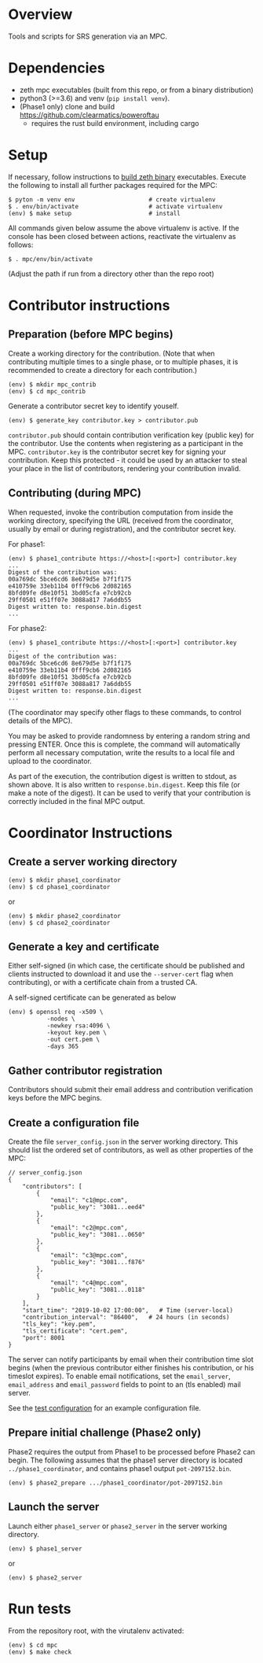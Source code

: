 # Overview

Tools and scripts for SRS generation via an MPC.

# Dependencies

- zeth mpc executables (built from this repo, or from a binary distribution)
- python3 (>=3.6) and venv (`pip install venv`).
- (Phase1 only) clone and build https://github.com/clearmatics/poweroftau
  - requires the rust build environment, including cargo

# Setup

If necessary, follow instructions to [build zeth binary](../README.md)
executables.  Execute the following to install all further packages required
for the MPC:

```console
$ pyton -m venv env                     # create virtualenv
$ . env/bin/activate                    # activate virtualenv
(env) $ make setup                      # install
```

All commands given below assume the above virtualenv is active.  If the console
has been closed between actions, reactivate the virtualenv as follows:

```console
$ . mpc/env/bin/activate
```

(Adjust the path if run from a directory other than the repo root)


# Contributor instructions

## Preparation (before MPC begins)

Create a working directory for the contribution.  (Note that when contributing
multiple times to a single phase, or to multiple phases, it is recommended to
create a directory for each contribution.)

```console
(env) $ mkdir mpc_contrib
(env) $ cd mpc_contrib
```

Generate a contributor secret key to identify youself.

```console
(env) $ generate_key contributor.key > contributor.pub
```

`contributor.pub` should contain contribution verification key (public key) for
the contributor.  Use the contents when registering as a participant in the
MPC.  `contributor.key` is the contributor secret key for signing your
contribution.  Keep this protected - it could be used by an attacker to steal
your place in the list of contributors, rendering your contribution invalid.

## Contributing (during MPC)

When requested, invoke the contribution computation from inside the working
directory, specifying the URL (received from the coordinator, usually by email
or during registration), and the contributor secret key.

For phase1:
```console
(env) $ phase1_contribute https://<host>[:<port>] contributor.key
...
Digest of the contribution was:
00a769dc 5bce6cd6 8e679d5e b7f1f175
e410759e 33eb11b4 0fff9cb6 2d082165
8bfd09fe d8e10f51 3bd05cfa e7cb92cb
29ff0501 e51ff07e 3088a817 7a6ddb55
Digest written to: response.bin.digest
...
```

For phase2:
```console
(env) $ phase1_contribute https://<host>[:<port>] contributor.key
...
Digest of the contribution was:
00a769dc 5bce6cd6 8e679d5e b7f1f175
e410759e 33eb11b4 0fff9cb6 2d082165
8bfd09fe d8e10f51 3bd05cfa e7cb92cb
29ff0501 e51ff07e 3088a817 7a6ddb55
Digest written to: response.bin.digest
...
```

(The coordinator may specify other flags to these commands, to control details
of the MPC).

You may be asked to provide randomness by entering a random string and pressing
ENTER.  Once this is complete, the command will automatically perform all
necessary computation, write the results to a local file and upload to the
coordinator.

As part of the execution, the contribution digest is written to stdout, as
shown above.  It is also written to `response.bin.digest`.  Keep this file (or
make a note of the digest).  It can be used to verify that your contribution is
correctly included in the final MPC output.

# Coordinator Instructions

## Create a server working directory

```console
(env) $ mkdir phase1_coordinator
(env) $ cd phase1_coordinator
```
or
```console
(env) $ mkdir phase2_coordinator
(env) $ cd phase2_coordinator
```

## Generate a key and certificate

Either self-signed (in which case, the certificate should be published and
clients instructed to download it and use the `--server-cert` flag when
contributing), or with a certificate chain from a trusted CA.

A self-signed certificate can be generated as below
```console
(env) $ openssl req -x509 \
           -nodes \
           -newkey rsa:4096 \
           -keyout key.pem \
           -out cert.pem \
           -days 365
```

## Gather contributor registration

Contributors should submit their email address and contribution verification
keys before the MPC begins.

## Create a configuration file

Create the file `server_config.json` in the server working directory.  This
should list the ordered set of contributors, as well as other properties of the
MPC:
```console
// server_config.json
{
    "contributors": [
        {
            "email": "c1@mpc.com",
            "public_key": "3081...eed4"
        },
        {
            "email": "c2@mpc.com",
            "public_key": "3081...0650"
        },
        {
            "email": "c3@mpc.com",
            "public_key": "3081...f876"
        },
        {
            "email": "c4@mpc.com",
            "public_key": "3081...0118"
        }
    ],
    "start_time": "2019-10-02 17:00:00",   # Time (server-local)
    "contribution_interval": "86400",   # 24 hours (in seconds)
    "tls_key": "key.pem",
    "tls_certificate": "cert.pem",
    "port": 8001
}
```

The server can notify participants by email when their contribution time slot
begins (when the previous contributor either finishes his contribution, or his
timeslot expires).  To enable email notifications, set the `email_server`,
`email_address` and `email_password` fields to point to an (tls enabled) mail
server.

See the [test configuration](../testdata/mpc_server_config.json) for an example
configuration file.

## Prepare initial challenge (Phase2 only)

Phase2 requires the output from Phase1 to be processed before Phase2 can begin.
The following assumes that the phase1 server directory is located
`../phase1_coordinator`, and contains phase1 output `pot-2097152.bin`.

```console
(env) $ phase2_prepare .../phase1_coordinator/pot-2097152.bin
```

## Launch the server

Launch either `phase1_server` or `phase2_server` in the server working
directory.

```console
(env) $ phase1_server
```
or
```console
(env) $ phase2_server
```


# Run tests

From the repository root, with the virutalenv activated:

```console
(env) $ cd mpc
(env) $ make check
```
